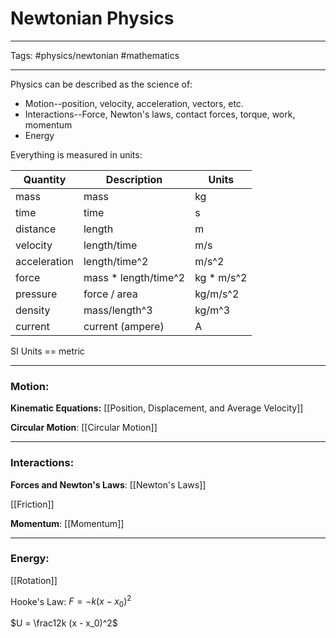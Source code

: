 # Newtonian Physics 

---

Tags: #physics/newtonian #mathematics 

---

Physics can be described as the science of:
- Motion--position, velocity, acceleration, vectors, etc.
- Interactions--Force, Newton's laws, contact forces, torque, work, momentum
- Energy

Everything is measured in units:

| Quantity     | Description          | Units      |
| ------------ | -------------------- | ---------- |
| mass         | mass                 | kg         |
| time         | time                 | s          |
| distance     | length               | m          |
| velocity     | length/time          | m/s        |
| acceleration | length/time^2        | m/s^2      |
| force        | mass * length/time^2 | kg * m/s^2 |
| pressure     | force / area         | kg/m/s^2   |
| density      | mass/length^3        | kg/m^3     |
| current      | current (ampere)     | A          |



SI Units == metric

---

### Motion:

**Kinematic Equations:**
[[Position, Displacement, and Average Velocity]]

**Circular Motion**:
[[Circular Motion]]

---

### Interactions:

**Forces and Newton's Laws**:
[[Newton's Laws]]

[[Friction]]

**Momentum**:
[[Momentum]]

---

### Energy:



[[Rotation]]



Hooke's Law:
$F = -k (x - x_0) ^ 2$

$U = \frac12k (x - x_0)^2$